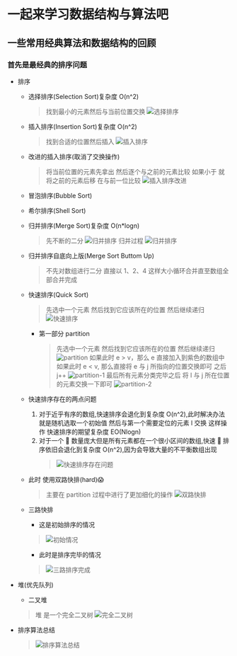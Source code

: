 # 一起来学习数据结构与算法吧

## 一些常用经典算法和数据结构的回顾

### 首先是最经典的排序问题

- 排序

  - 选择排序(Selection Sort)复杂度 O(n^2)

    > 找到最小的元素然后与当前位置交换
    > ![选择排序](./static/selection-sort.png)

  - 插入排序(Insertion Sort)复杂度 O(n^2)

    > 找到合适的位置然后插入
    > ![插入排序](./static/insertion-sort.png)

  - 改进的插入排序(取消了交换操作)

    > 将当前位置的元素先拿出 然后逐个与之前的元素比较 如果小于 就将之前的元素后移 在与前一位比较
    > ![插入排序改进](./static/insertion-sort-advanced.png)

  - 冒泡排序(Bubble Sort)

  - 希尔排序(Shell Sort)

  - 归并排序(Merge Sort)复杂度 O(n\*logn)

    > 先不断的二分
    > ![归并排序](./static/merge-sort.png)
    > 归并过程
    > ![归并排序](./static/merge-sort-detail.png)

  - 归并排序自底向上版(Merge Sort Buttom Up)

    > 不先对数组进行二分 直接以 1、2、4 这样大小循环合并直至数组全部合并完成

  - 快速排序(Quick Sort)

    > 先选中一个元素 然后找到它应该所在的位置 然后继续递归
    > ![快速排序](./static/quick-sort.png)

    - 第一部分 partition
      > 先选中一个元素 然后找到它应该所在的位置 然后继续递归
      > ![partition](./static/quick-sort-partition.png)
      > 如果此时 e > v，那么 e 直接加入到紫色的数组中  
      > 如果此时 e < v, 那么直接将 e 与 j 所指向的位置交换即可 之后 j++
      > ![partition-1](./static/quick-sort-partition-1.png)
      > 最后所有元素分类完毕之后 将 l 与 j 所在位置的元素交换一下即可
      > ![partition-2](./static/quick-sort-partition-2.png)

  - 快速排序存在的两点问题

    1. 对于近乎有序的数组,快速排序会退化到复杂度 O(n^2),此时解决办法就是随机选取一个初始值 然后与第一个需要定位的元素 l 交换 这样操作 快速排序的期望复杂度 EO(Nlogn)
    2. 对于一个  数量庞大但是所有元素都在一个很小区间的数组,快速  排序依旧会退化到复杂度 O(n^2),因为会导致大量的不平衡数组出现
       > ![快速排序存在问题](./static/quick-sort-problem.png)

  - 此时 使用双路快排(hard):scream:

    > 主要在 partition 过程中进行了更加细化的操作
    > ![双路快排](./static/quick-sort-two-way.png)

  - 三路快排
    - 这是初始排序的情况  
    > ![初始情况](./static/quick-sort-3-way.png)
    - 此时是排序完毕的情况
    > ![三路排序完成](./static/quick-sort-3-way-finish.png)

- 堆(优先队列)
  - 二叉堆
  > 堆 是一个完全二叉树
  > ![完全二叉树](./static/complete-bin-tree.png)

- 排序算法总结
  > ![排序算法总结](./static/sort-solution.png)
  